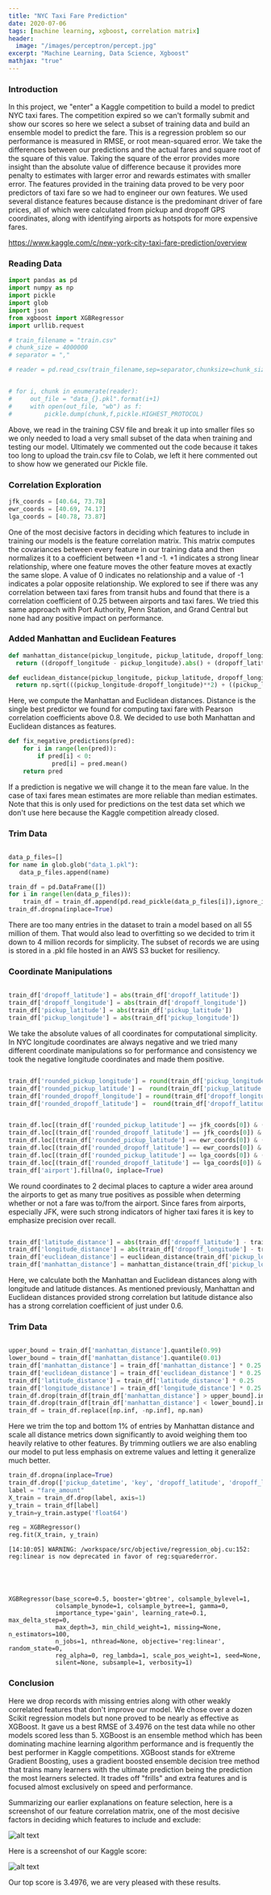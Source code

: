 ```yaml
---
title: "NYC Taxi Fare Prediction"
date: 2020-07-06
tags: [machine learning, xgboost, correlation matrix]
header:
  image: "/images/perceptron/percept.jpg"
excerpt: "Machine Learning, Data Science, Xgboost"
mathjax: "true"
---
```


### **Introduction**

In this project, we "enter" a Kaggle competition to build a model to predict NYC taxi fares. The competition expired so we can't formally submit and show our scores so here we select a subset of training data and build an ensemble model to predict the fare. This is a regression problem so our performance is measured in RMSE, or root mean-squared error. We take the differences between our predictions and the actual fares and square root of the square of this value. Taking the square of the error provides more insight than the absolute value of difference because it provides more penalty to estimates with larger error and rewards estimates with smaller error. The features provided in the training data proved to be very poor predictors of taxi fare so we had to engineer our own features. We used several distance features because distance is the predominant driver of fare prices, all of which were calculated from pickup and dropoff GPS coordinates, along with identifying airports as hotspots for more expensive fares. 

https://www.kaggle.com/c/new-york-city-taxi-fare-prediction/overview

### **Reading Data**


```python
import pandas as pd
import numpy as np
import pickle
import glob
import json
from xgboost import XGBRegressor
import urllib.request
```


```python
# train_filename = "train.csv"
# chunk_size = 4000000
# separator = ","

# reader = pd.read_csv(train_filename,sep=separator,chunksize=chunk_size, low_memory=False)    


# for i, chunk in enumerate(reader):
#     out_file = "data_{}.pkl".format(i+1)
#     with open(out_file, "wb") as f:
#         pickle.dump(chunk,f,pickle.HIGHEST_PROTOCOL)

```

Above, we read in the training CSV file and break it up into smaller files so we only needed to load a very small subset of the data when training and testing our model. Ultimately we commented out the code because it takes too long to upload the train.csv file to Colab, we left it here commented out to show how we generated our Pickle file.

### **Correlation Exploration**


```python
jfk_coords = [40.64, 73.78]
ewr_coords = [40.69, 74.17]
lga_coords = [40.78, 73.87]
```

One of the most decisive factors in deciding which features to include in training our models is the feature correlation matrix. This matrix computes the covariances between every feature in our training data and then normalizes it to a coefficient between +1 and -1. +1 indicates a strong linear relationship, where one feature moves the other feature moves at exactly the same slope. A value of 0 indicates no relationship and a value of -1 indicates a polar opposite relationship. We explored to see if there was any correlation between taxi fares from transit hubs and found that there is a correlation coefficient of 0.25 between airports and taxi fares. We tried this same approach with Port Authority, Penn Station, and Grand Central but none had any positive impact on performance.

### **Added Manhattan and Euclidean Features**


```python
def manhattan_distance(pickup_longitude, pickup_latitude, dropoff_longitude, dropoff_latitude):
  return ((dropoff_longitude - pickup_longitude).abs() + (dropoff_latitude - pickup_latitude).abs())
```


```python
def euclidean_distance(pickup_longitude, pickup_latitude, dropoff_longitude, dropoff_latitude):
  return np.sqrt(((pickup_longitude-dropoff_longitude)**2) + ((pickup_latitude-dropoff_latitude)**2))
```

Here, we compute the Manhattan and Euclidean distances. Distance is the single best predictor we found for computing taxi fare with Pearson correlation coefficients above 0.8. We decided to use both Manhattan and Euclidean distances as features.


```python
def fix_negative_predictions(pred):
    for i in range(len(pred)):
        if pred[i] < 0:
            pred[i] = pred.mean()
    return pred
```

If a prediction is negative we will change it to the mean fare value. In the case of taxi fares mean estimates are more reliable than median estimates. Note that this is only used for predictions on the test data set which we don't use here because the Kaggle competition already closed.

### **Trim Data**


```python

data_p_files=[]
for name in glob.glob("data_1.pkl"):
   data_p_files.append(name)

train_df = pd.DataFrame([])
for i in range(len(data_p_files)):
    train_df = train_df.append(pd.read_pickle(data_p_files[i]),ignore_index=True)
train_df.dropna(inplace=True)

```

There are too many entries in the dataset to train a model based on all 55 million of them. That would also lead to overfitting so we decided to trim it down to 4 million records for simplicity. The subset of records we are using is stored in a .pkl file hosted in an AWS S3 bucket for resiliency.

### **Coordinate Manipulations**


```python

train_df['dropoff_latitude'] = abs(train_df['dropoff_latitude'])
train_df['dropoff_longitude'] = abs(train_df['dropoff_longitude'])
train_df['pickup_latitude'] = abs(train_df['pickup_latitude'])
train_df['pickup_longitude'] = abs(train_df['pickup_longitude'])
```

We take the absolute values of all coordinates for computational simplicity. In NYC longitude coordinates are always negative and we tried many different coordinate manipulations so for performance and consistency we took the negative longitude coordinates and made them positive.


```python

train_df['rounded_pickup_longitude'] = round(train_df['pickup_longitude'], 2)
train_df['rounded_pickup_latitude'] =  round(train_df['pickup_latitude'], 2)
train_df['rounded_dropoff_longitude'] = round(train_df['dropoff_longitude'], 2)
train_df['rounded_dropoff_latitude'] =  round(train_df['dropoff_latitude'], 2)


train_df.loc[(train_df['rounded_pickup_latitude'] == jfk_coords[0]) & (train_df['rounded_pickup_longitude'] == jfk_coords[1]), 'airport'] = 1
train_df.loc[(train_df['rounded_dropoff_latitude'] == jfk_coords[0]) & (train_df['rounded_dropoff_longitude'] == jfk_coords[1]), 'airport'] = 1
train_df.loc[(train_df['rounded_pickup_latitude'] == ewr_coords[0]) & (train_df['rounded_pickup_longitude'] == ewr_coords[1]), 'airport'] = 1 
train_df.loc[(train_df['rounded_dropoff_latitude'] == ewr_coords[0]) & (train_df['rounded_dropoff_longitude'] == ewr_coords[1]), 'airport'] = 1
train_df.loc[(train_df['rounded_pickup_latitude'] == lga_coords[0]) & (train_df['rounded_pickup_longitude'] == lga_coords[1]), 'airport'] = 1
train_df.loc[(train_df['rounded_dropoff_latitude'] == lga_coords[0]) & (train_df['rounded_dropoff_longitude'] == lga_coords[1]), 'airport'] = 1 
train_df['airport'].fillna(0, inplace=True)

```

We round coordinates to 2 decimal places to capture a wider area around the airports to get as many true positives as possible when determing whether or not a fare was to/from the airport. Since fares from airports, especially JFK, were such strong indicators of higher taxi fares it is key to emphasize precision over recall.


```python

train_df['latitude_distance'] = abs(train_df['dropoff_latitude'] - train_df['pickup_latitude'])
train_df['longitude_distance'] = abs(train_df['dropoff_longitude'] - train_df['pickup_latitude'])
train_df['euclidean_distance'] = euclidean_distance(train_df['pickup_longitude'], train_df['pickup_latitude'], train_df['dropoff_longitude'], train_df['dropoff_latitude'])
train_df['manhattan_distance'] = manhattan_distance(train_df['pickup_longitude'], train_df['pickup_latitude'], train_df['dropoff_longitude'], train_df['dropoff_latitude'])


```

Here, we calculate both the Manhattan and Euclidean distances along with longitude and latitude distances. As mentioned previously, Manhattan and Euclidean distances provided strong correlation but latitude distance also has a strong correlation coefficient of just under 0.6.

### **Trim Data**


```python

upper_bound = train_df['manhattan_distance'].quantile(0.99)
lower_bound = train_df['manhattan_distance'].quantile(0.01)
train_df['manhattan_distance'] = train_df['manhattan_distance'] * 0.25
train_df['euclidean_distance'] = train_df['euclidean_distance'] * 0.25
train_df['latitude_distance'] = train_df['latitude_distance'] * 0.25
train_df['longitude_distance'] = train_df['longitude_distance'] * 0.25
train_df.drop(train_df[train_df['manhattan_distance'] > upper_bound].index, inplace=True)
train_df.drop(train_df[train_df['manhattan_distance'] < lower_bound].index, inplace=True)
train_df = train_df.replace([np.inf, -np.inf], np.nan)

```

Here we trim the top and bottom 1% of entries by Manhattan distance and scale all distance metrics down significantly to avoid weighing them too heavily relative to other features. By trimming outliers we are also enabling our model to put less emphasis on extreme values and letting it generalize much better.


```python
train_df.dropna(inplace=True)
train_df.drop(['pickup_datetime', 'key', 'dropoff_latitude', 'dropoff_longitude', 'pickup_latitude', 'pickup_longitude', 'passenger_count'], axis=1, inplace=True)
label = "fare_amount"
X_train = train_df.drop(label, axis=1)
y_train = train_df[label]
y_train=y_train.astype('float64')

reg = XGBRegressor()
reg.fit(X_train, y_train)

```

    [14:10:05] WARNING: /workspace/src/objective/regression_obj.cu:152: reg:linear is now deprecated in favor of reg:squarederror.





    XGBRegressor(base_score=0.5, booster='gbtree', colsample_bylevel=1,
                 colsample_bynode=1, colsample_bytree=1, gamma=0,
                 importance_type='gain', learning_rate=0.1, max_delta_step=0,
                 max_depth=3, min_child_weight=1, missing=None, n_estimators=100,
                 n_jobs=1, nthread=None, objective='reg:linear', random_state=0,
                 reg_alpha=0, reg_lambda=1, scale_pos_weight=1, seed=None,
                 silent=None, subsample=1, verbosity=1)



### **Conclusion**

Here we drop records with missing entries along with other weakly correlated features that don't improve our model. We chose over a dozen Scikit  regression models but none proved to be nearly as effective as XGBoost. It gave us a best RMSE of 3.4976 on the test data while no other models scored less than 5. XGBoost is an ensemble method which has been dominating machine learning algorithm performance and is frequently the best performer in Kaggle competitions. XGBoost stands for eXtreme Gradient Boosting, uses a gradient boosted ensemble decision tree method that trains many learners with the ultimate prediction being the prediction the most learners selected. It trades off "frills" and extra features and is focused almost exclusively on speed and performance. 

Summarizing our earlier explanations on feature selection, here is a screenshot of our feature correlation matrix, one of the most decisive factors in deciding which features to include and exclude:

![alt text](https://mark-test-bucket-123.s3.amazonaws.com/Screen+Shot+2020-07-06+at+10.12.50+AM.png)

Here is a screenshot of our Kaggle score:

![alt text](https://mark-test-bucket-123.s3.amazonaws.com/Screen+Shot+2020-07-01+at+10.32.28+AM.png)

Our top score is 3.4976, we are very pleased with these results.


```python

```
